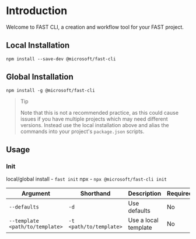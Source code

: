 # Introduction

Welcome to FAST CLI, a creation and workflow tool for your FAST project.

## Local Installation

`npm install --save-dev @microsoft/fast-cli`

## Global Installation

`npm install -g @microsoft/fast-cli`

> Tip
>
> Note that this is not a recommended practice, as this could cause issues if you have multiple projects which may need different versions. Instead use the local installation above and alias the commands into your project's `package.json` scripts.

## Usage

### Init

local/global install - `fast init`
npx - `npx @microsoft/fast-cli init`

Argument | Shorthand | Description | Required
---------|-----------|-------------|---------
`--defaults` | `-d` | Use defaults | No
`--template <path/to/template>` | `-t <path/to/template>` | Use a local template | No